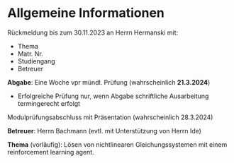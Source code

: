 # Allgemeine Informationen

Rückmeldung bis zum 30.11.2023 an Herrn Hermanski mit:

* Thema
* Matr. Nr.
* Studiengang
* Betreuer

**Abgabe**: Eine Woche vpr mündl. Prüfung (wahrscheinlich **21.3.2024**)

- Erfolgreiche Prüfung nur, wenn Abgabe schriftliche Ausarbeitung termingerecht erfolgt

Modulprüfungsabschluss mit Präsentation (wahrscheinlich 28.3.2024)

**Betreuer**: Herrn Bachmann (evtl. mit Unterstützung von Herrn Ide)

**Thema** (vorläufig): Lösen von nichtlinearen Gleichungssystemen mit einem reinforcement learning agent. 

